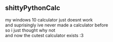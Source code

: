## shittyPythonCalc

my windows 10 calculator just doesnt work  
and suprisingly ive never made a calculator before  
so i just thought why not  
and now the cutest calculator exists :3